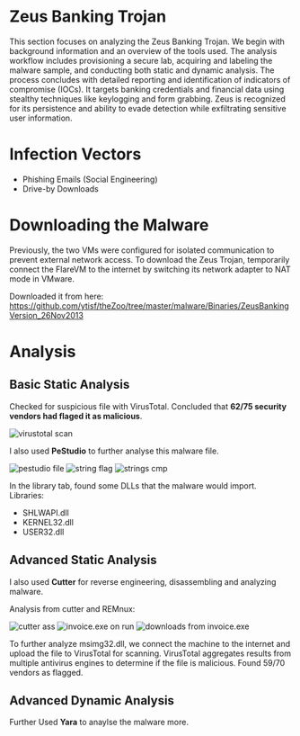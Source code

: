 # Zeus Banking Trojan

This section focuses on analyzing the Zeus Banking Trojan. We begin with background information and an overview of the tools used. The analysis workflow includes provisioning a secure lab, acquiring and labeling the malware sample, and conducting both static and dynamic analysis. The process concludes with detailed reporting and identification of indicators of compromise (IOCs). It targets banking credentials and financial data using stealthy techniques like keylogging and form grabbing. Zeus is recognized for its persistence and ability to evade detection while exfiltrating sensitive user information.

# Infection Vectors
- Phishing Emails (Social Engineering)
- Drive-by Downloads

# Downloading the Malware
Previously, the two VMs were configured for isolated communication to prevent external network access. To download the Zeus Trojan, temporarily connect the FlareVM to the internet by switching its network adapter to NAT mode in VMware. 

Downloaded it from here:
https://github.com/ytisf/theZoo/tree/master/malware/Binaries/ZeusBankingVersion_26Nov2013

# Analysis
## Basic Static Analysis

Checked for suspicious file with VirusTotal. Concluded that **62/75 security vendors had flaged it as malicious**.

![virustotal scan](https://github.com/SMUGLER79/MalScan---Malware-Analysis-Lab/blob/main/Zeus%20Banking%20Trojan/virustotal.jpg)


I also used **PeStudio** to further analyse this malware file.

![pestudio file](https://github.com/SMUGLER79/MalScan---Malware-Analysis-Lab/blob/main/Zeus%20Banking%20Trojan/pestudio.png)
![string flag](https://github.com/SMUGLER79/MalScan---Malware-Analysis-Lab/blob/main/Zeus%20Banking%20Trojan/pestudio%20string%20flag.png)
![strings cmp](https://github.com/SMUGLER79/MalScan---Malware-Analysis-Lab/blob/main/Zeus%20Banking%20Trojan/pestudio%20string.png)

In the library tab, found some DLLs that the malware would import. Libraries:
* SHLWAPI.dll
* KERNEL32.dll
* USER32.dll

## Advanced Static Analysis

I also used **Cutter** for reverse engineering, disassembling and analyzing malware. 

Analysis from cutter and REMnux:

![cutter ass](https://github.com/SMUGLER79/MalScan---Malware-Analysis-Lab/blob/main/Zeus%20Banking%20Trojan/cutter%20ass.png)
![invoice.exe on run](https://github.com/SMUGLER79/MalScan---Malware-Analysis-Lab/blob/main/Zeus%20Banking%20Trojan/invoice%20run.png)
![downloads from invoice.exe](https://github.com/SMUGLER79/MalScan---Malware-Analysis-Lab/blob/main/Zeus%20Banking%20Trojan/download%20from%20invoice.png)

To further analyze msimg32.dll, we connect the machine to the internet and upload the file to VirusTotal for scanning. VirusTotal aggregates results from multiple antivirus engines to determine if the file is malicious. Found   59/70 vendors as flagged.

## Advanced Dynamic Analysis

Further Used **Yara** to anaylse the malware more.
